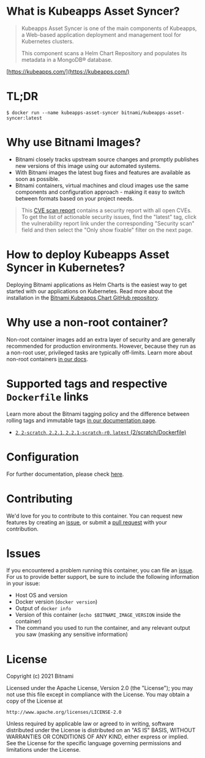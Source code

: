 # What is Kubeapps Asset Syncer?

> Kubeapps Asset Syncer is one of the main components of Kubeapps, a Web-based application deployment and management tool for Kubernetes clusters.
>
> This component scans a Helm Chart Repository and populates its metadata in a MongoDB&reg; database.

[https://kubeapps.com/](https://kubeapps.com/)

# TL;DR

```console
$ docker run --name kubeapps-asset-syncer bitnami/kubeapps-asset-syncer:latest
```

# Why use Bitnami Images?

* Bitnami closely tracks upstream source changes and promptly publishes new versions of this image using our automated systems.
* With Bitnami images the latest bug fixes and features are available as soon as possible.
* Bitnami containers, virtual machines and cloud images use the same components and configuration approach - making it easy to switch between formats based on your project needs.


> This [CVE scan report](https://quay.io/repository/bitnami/kubeapps-asset-syncer?tab=tags) contains a security report with all open CVEs. To get the list of actionable security issues, find the "latest" tag, click the vulnerability report link under the corresponding "Security scan" field and then select the "Only show fixable" filter on the next page.

# How to deploy Kubeapps Asset Syncer in Kubernetes?

Deploying Bitnami applications as Helm Charts is the easiest way to get started with our applications on Kubernetes. Read more about the installation in the [Bitnami Kubeapps Chart GitHub repository](https://github.com/bitnami/charts/tree/master/bitnami/kubeapps).

# Why use a non-root container?

Non-root container images add an extra layer of security and are generally recommended for production environments. However, because they run as a non-root user, privileged tasks are typically off-limits. Learn more about non-root containers [in our docs](https://docs.bitnami.com/tutorials/work-with-non-root-containers/).

# Supported tags and respective `Dockerfile` links

Learn more about the Bitnami tagging policy and the difference between rolling tags and immutable tags [in our documentation page](https://docs.bitnami.com/tutorials/understand-rolling-tags-containers/).


* [`2`, `2-scratch`, `2.2.1`, `2.2.1-scratch-r0`, `latest` (2/scratch/Dockerfile)](https://github.com/bitnami/bitnami-docker-kubeapps-asset-syncer/blob/2.2.1-scratch-r0/2/scratch/Dockerfile)

# Configuration

For further documentation, please check [here](https://github.com/kubeapps/kubeapps/tree/master/cmd/asset-syncer).

# Contributing

We'd love for you to contribute to this container. You can request new features by creating an [issue](https://github.com/bitnami/bitnami-docker-kubeapps-asset-syncer/issues), or submit a [pull request](https://github.com/bitnami/bitnami-docker-kubeapps-asset-syncer/pulls) with your contribution.

# Issues

If you encountered a problem running this container, you can file an [issue](https://github.com/bitnami/bitnami-docker-kubeapps-asset-syncer/issues/new). For us to provide better support, be sure to include the following information in your issue:

- Host OS and version
- Docker version (`docker version`)
- Output of `docker info`
- Version of this container (`echo $BITNAMI_IMAGE_VERSION` inside the container)
- The command you used to run the container, and any relevant output you saw (masking any sensitive information)

# License

Copyright (c) 2021 Bitnami

Licensed under the Apache License, Version 2.0 (the "License");
you may not use this file except in compliance with the License.
You may obtain a copy of the License at

    http://www.apache.org/licenses/LICENSE-2.0

Unless required by applicable law or agreed to in writing, software
distributed under the License is distributed on an "AS IS" BASIS,
WITHOUT WARRANTIES OR CONDITIONS OF ANY KIND, either express or implied.
See the License for the specific language governing permissions and
limitations under the License.
